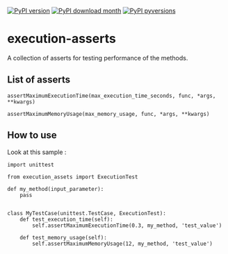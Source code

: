 [![PyPI version](https://badge.fury.io/py/execution-asserts.svg)](https://badge.fury.io/py/execution-asserts)
[![PyPI download month](https://img.shields.io/pypi/dm/execution-asserts.svg)](https://pypi.python.org/pypi/execution-asserts/)
[![PyPI pyversions](https://img.shields.io/pypi/pyversions/execution-asserts.svg)](https://pypi.python.org/pypi/execution-asserts/)


# execution-asserts

A collection of asserts for testing performance of the methods.

## List of asserts
    
   `assertMaximumExecutionTime(max_execution_time_seconds, func, *args, **kwargs)`
   
        
   `assertMaximumMemoryUsage(max_memory_usage, func, *args, **kwargs)`

## How to use 

Look at this sample :
    
    import unittest

    from execution_assets import ExecutionTest
    
    def my_method(input_parameter):
        pass
     
     
    class MyTestCase(unittest.TestCase, ExecutionTest):
        def test_execution_time(self):
            self.assertMaximumExecutionTime(0.3, my_method, 'test_value')
            
        def test_memory_usage(self):
            self.assertMaximumMemoryUsage(12, my_method, 'test_value')

